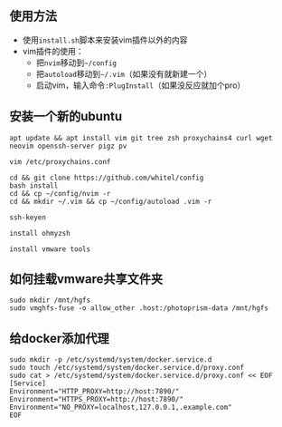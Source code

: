 ## 使用方法

+ 使用`install.sh`脚本来安装vim插件以外的内容
+ vim插件的使用：
  + 把`nvim`移动到`~/config`
  + 把`autoload`移动到`~/.vim`（如果没有就新建一个）
  + 启动vim，输入命令`:PlugInstall`（如果没反应就加个pro）



## 安装一个新的ubuntu

```
apt update && apt install vim git tree zsh proxychains4 curl wget neovim openssh-server pigz pv
```

```
vim /etc/proxychains.conf
```

```
cd && git clone https://github.com/whitel/config
bash install
cd && cp ~/config/nvim -r
cd && mkdir ~/.vim && cp ~/config/autoload .vim -r
```

```
ssh-keyen
```

```
install ohmyzsh
```

```
install vmware tools
```



## 如何挂载vmware共享文件夹

```
sudo mkdir /mnt/hgfs
sudo vmghfs-fuse -o allow_other .host:/photoprism-data /mnt/hgfs
```



## 给docker添加代理

```
sudo mkdir -p /etc/systemd/system/docker.service.d
sudo touch /etc/systemd/system/docker.service.d/proxy.conf
sudo cat > /etc/systemd/system/docker.service.d/proxy.conf << EOF
[Service]
Environment="HTTP_PROXY=http://host:7890/"
Environment="HTTPS_PROXY=http://host:7890/"
Environment="NO_PROXY=localhost,127.0.0.1,.example.com"
EOF
```

